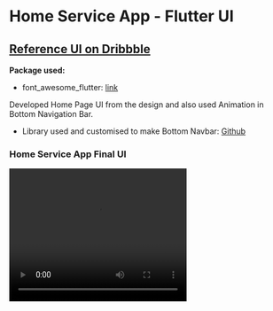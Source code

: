 # Home Service App - Flutter UI

## [Reference UI on Dribbble](https://dribbble.com/shots/12454925-Home-Service-App-Ui)

**Package used:**

- font_awesome_flutter: [link](https://pub.dev/packages/font_awesome_flutter)

Developed Home Page UI from the design and also used Animation in Bottom Navigation Bar.

- Library used and customised to make Bottom Navbar: [Github](https://github.com/pedromassango/bottom_navy_bar)

### Home Service App Final UI

<video width="320" height="240" controls loop>
  <source src="https://github.com/sybilal/home-service-flutter/blob/master/video_demo.mp4?raw=true" type="video/mp4">
</video>

